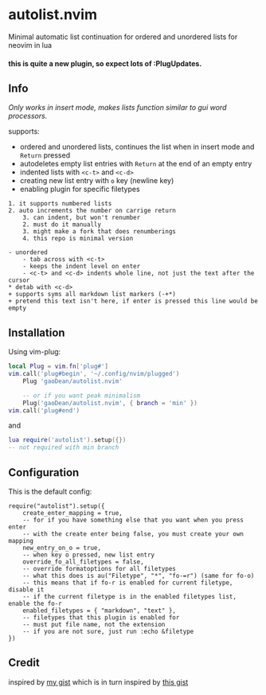 # autolist.nvim
Minimal automatic list continuation for ordered and unordered lists for neovim in lua

#### this is quite a new plugin, so expect lots of :PlugUpdates.

## Info
*Only works in insert mode, makes lists function similar to gui word processors.*

supports:
* ordered and unordered lists, continues the list when in insert mode and `Return` pressed
* autodeletes empty list entries with `Return` at the end of an empty entry
* indented lists with `<c-t>` and `<c-d>`
* creating new list entry with `o` key (newline key)
* enabling plugin for specific filetypes
```
1. it supports numbered lists
2. auto increments the number on carrige return
	3. can indent, but won't renumber
	2. must do it manually
	3. might make a fork that does renumberings
	4. this repo is minimal version

- unordered
	- tab across with <c-t>
	- keeps the indent level on enter
	- <c-t> and <c-d> indents whole line, not just the text after the cursor
* detab with <c-d>
+ supports syms all markdown list markers (-+*)
+ pretend this text isn't here, if enter is pressed this line would be empty
```

## Installation
Using vim-plug:
```lua
local Plug = vim.fn['plug#']
vim.call('plug#begin', '~/.config/nvim/plugged')
	Plug 'gaoDean/autolist.nvim'

	-- or if you want peak minimalism
	Plug('gaoDean/autolist.nvim', { branch = 'min' })
vim.call('plug#end')
```
and
```lua
lua require('autolist').setup({})
-- not required with min branch
```

## Configuration
This is the default config:
```
require("autolist").setup({
	create_enter_mapping = true,
	-- for if you have something else that you want when you press enter
	-- with the create enter being false, you must create your own mapping
	new_entry_on_o = true,
	-- when key o pressed, new list entry
	override_fo_all_filetypes = false,
	-- override formatoptions for all filetypes
	-- what this does is au("Filetype", "*", "fo-=r") (same for fo-o)
	-- this means that if fo-r is enabled for current filetype, disable it
	-- if the current filetype is in the enabled filetypes list, enable the fo-r
	enabled_filetypes = { "markdown", "text" },
	-- filetypes that this plugin is enabled for
	-- must put file name, not the extension
	-- if you are not sure, just run :echo &filetype
})
```

## Credit

inspired by [my gist](https://gist.github.com/gaoDean/288d01dfe64da66569fb6615c767e081)
which is in turn inspired by [this gist](https://gist.github.com/sedm0784/dffda43bcfb4728f8e90)
